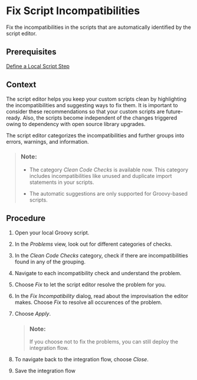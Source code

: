 <!-- loio7397c42f0fea40eeb64a35d0d099af6e -->

# Fix Script Incompatibilities

Fix the incompatibilities in the scripts that are automatically identified by the script editor.



<a name="loio7397c42f0fea40eeb64a35d0d099af6e__prereq_d2f_spq_kdc"/>

## Prerequisites

[Define a Local Script Step](define-a-local-script-step-03b32eb.md)



## Context

The script editor helps you keep your custom scripts clean by highlighting the incompatibilities and suggesting ways to fix them. It is important to consider these recommendations so that your custom scripts are future-ready. Also, the scripts become independent of the changes triggered owing to dependency with open source library upgrades.

The script editor categorizes the incompatibilities and further groups into errors, warnings, and information.

> ### Note:  
> -   The category *Clean Code Checks* is available now. This category includes incompatibilities like unused and duplicate import statements in your scripts.
> 
> -   The automatic suggestions are only supported for Groovy-based scripts.



## Procedure

1.  Open your local Groovy script.

2.  In the *Problems* view, look out for different categories of checks.

3.  In the *Clean Code Checks* category, check if there are incompatibilities found in any of the grouping.

4.  Navigate to each incompatibility check and understand the problem.

5.  Choose *Fix* to let the script editor resolve the problem for you.

6.  In the *Fix Incompatibility* dialog, read about the improvisation the editor makes. Choose *Fix* to resolve all occurences of the problem.

7.  Choose *Apply*.

    > ### Note:  
    > If you choose not to fix the problems, you can still deploy the integration flow.

8.  To navigate back to the integration flow, choose *Close*.

9.  Save the integration flow


